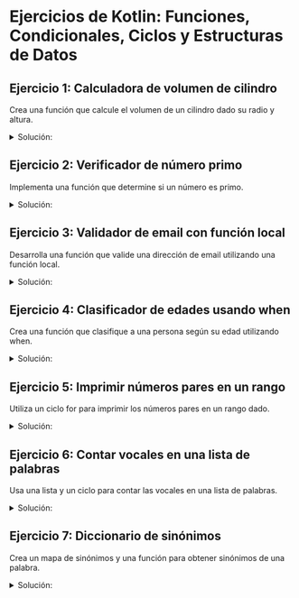 # Ejercicios de Kotlin: Funciones, Condicionales, Ciclos y Estructuras de Datos

## Ejercicio 1: Calculadora de volumen de cilindro

Crea una función que calcule el volumen de un cilindro dado su radio y altura.
<details>
<summary>Solución:</summary>

```kotlin
import kotlin.math.PI

fun calcularVolumenCilindro(radio: Double, altura: Double): Double {
    return PI * radio * radio * altura
}

fun main() {
    println("Volumen del cilindro: ${calcularVolumenCilindro(5.0, 10.0)}")
}
```
</details>

## Ejercicio 2: Verificador de número primo

Implementa una función que determine si un número es primo.
<details>
<summary>Solución:</summary>
        
```kotlin
fun esPrimo(numero: Int): Boolean {
    if (numero <= 1) return false
    for (i in 2..Math.sqrt(numero.toDouble()).toInt()) {
        if (numero % i == 0) return false
    }
    return true
}

fun main() {
    println("¿Es 17 primo? ${esPrimo(17)}")
    println("¿Es 24 primo? ${esPrimo(24)}")
}
```
</details>

## Ejercicio 3: Validador de email con función local

Desarrolla una función que valide una dirección de email utilizando una función local.
<details>
<summary>Solución:</summary>
    
```kotlin
    fun validarEmail(email: String): Boolean {
    fun tieneArrobaYPunto(str: String): Boolean {
        return str.contains("@") && str.contains(".")
    }

    return email.isNotEmpty() && tieneArrobaYPunto(email)
}

fun main() {
    println("¿Es válido user@example.com? ${validarEmail("user@example.com")}")
    println("¿Es válido invalid-email? ${validarEmail("invalid-email")}")
}
```
</details>

## Ejercicio 4: Clasificador de edades usando when

Crea una función que clasifique a una persona según su edad utilizando when.
<details>
<summary>Solución:</summary>
    
```kotlin
fun clasificarEdad(edad: Int) {
    when (edad) {
        in 0..12 -> println("Niño")
        in 13..19 -> println("Adolescente")
        in 20..64 -> println("Adulto")
        else -> println("Adulto mayor")
    }
}

fun main() {
    clasificarEdad(8)
    clasificarEdad(15)
    clasificarEdad(35)
    clasificarEdad(70)
}
```
</details>

## Ejercicio 5: Imprimir números pares en un rango

Utiliza un ciclo for para imprimir los números pares en un rango dado.
<details>
<summary>Solución:</summary>
    
```kotlin
fun imprimirPares(inicio: Int, fin: Int) {
    for (i in inicio..fin step 2) {
        if (i % 2 == 0) {
            println(i)
        }
    }
}

fun main() {
    imprimirPares(1, 10)
}
```
</details>

## Ejercicio 6: Contar vocales en una lista de palabras

Usa una lista y un ciclo para contar las vocales en una lista de palabras.
<details>
<summary>Solución:</summary>
    
```kotlin
fun contarVocales(palabras: List<String>): Int {
    val vocales = setOf('a', 'e', 'i', 'o', 'u')
    var totalVocales = 0
    
    for (palabra in palabras) {
        totalVocales += palabra.lowercase().count { it in vocales }
    }
    
    return totalVocales
}

fun main() {
    val listaPalabras = listOf("Hola", "Mundo", "Kotlin")
    println("Total de vocales: ${contarVocales(listaPalabras)}")
}
```
</details>

## Ejercicio 7: Diccionario de sinónimos

Crea un mapa de sinónimos y una función para obtener sinónimos de una palabra.
<details>
<summary>Solución:</summary>
    
```kotlin
val sinonimos = mapOf(
    "feliz" to listOf("contento", "alegre", "dichoso"),
    "triste" to listOf("melancólico", "abatido", "apenado"),
    "enojado" to listOf("furioso", "irritado", "colérico")
)

fun obtenerSinonimos(palabra: String): List<String> {
    return sinonimos[palabra.lowercase()] ?: listOf("No se encontraron sinónimos")
}

fun main() {
    println("Sinónimos de 'feliz': ${obtenerSinonimos("feliz")}")
    println("Sinónimos de 'cansado': ${obtenerSinonimos("cansado")}")
}
```
</details>
